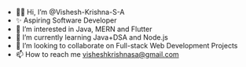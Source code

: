 - 👋🏻 Hi, I’m @Vishesh-Krishna-S-A
- ✨ Aspiring Software Developer
- 👀 I’m interested in Java, MERN and Flutter
- 🌱 I’m currently learning Java+DSA and Node.js
- 💞️ I’m looking to collaborate on Full-stack Web Development Projects
- 📫 How to reach me visheshkrishnasa@gmail.com
